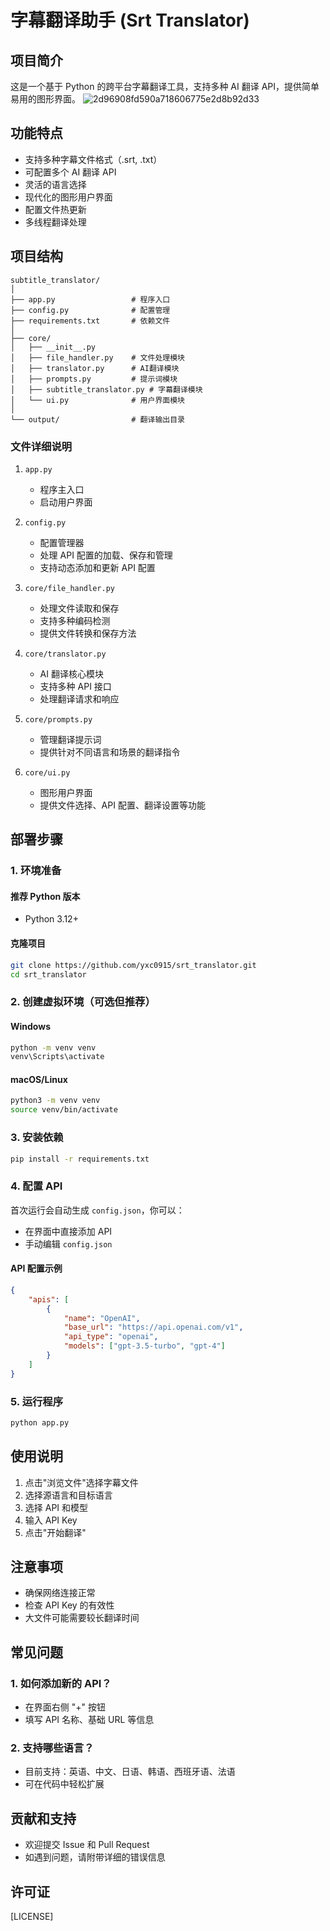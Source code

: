 # 字幕翻译助手 (Srt Translator)

## 项目简介

这是一个基于 Python 的跨平台字幕翻译工具，支持多种 AI 翻译 API，提供简单易用的图形界面。
![2d96908fd590a718606775e2d8b92d33](https://github.com/user-attachments/assets/f8f86a6a-b269-43ea-8b11-fb47d022c499)


## 功能特点

- 支持多种字幕文件格式（.srt, .txt）
- 可配置多个 AI 翻译 API
- 灵活的语言选择
- 现代化的图形用户界面
- 配置文件热更新
- 多线程翻译处理

## 项目结构

```
subtitle_translator/
│
├── app.py                 # 程序入口
├── config.py              # 配置管理
├── requirements.txt       # 依赖文件
│
├── core/
│   ├── __init__.py
│   ├── file_handler.py    # 文件处理模块
│   ├── translator.py      # AI翻译模块
│   ├── prompts.py         # 提示词模块
│   ├── subtitle_translator.py # 字幕翻译模块
│   └── ui.py              # 用户界面模块
│
└── output/                # 翻译输出目录
```

### 文件详细说明

1. `app.py`
   - 程序主入口
   - 启动用户界面

2. `config.py`
   - 配置管理器
   - 处理 API 配置的加载、保存和管理
   - 支持动态添加和更新 API 配置

3. `core/file_handler.py`
   - 处理文件读取和保存
   - 支持多种编码检测
   - 提供文件转换和保存方法

4. `core/translator.py`
   - AI 翻译核心模块
   - 支持多种 API 接口
   - 处理翻译请求和响应

5. `core/prompts.py`
   - 管理翻译提示词
   - 提供针对不同语言和场景的翻译指令

6. `core/ui.py`
   - 图形用户界面
   - 提供文件选择、API 配置、翻译设置等功能

## 部署步骤

### 1. 环境准备

#### 推荐 Python 版本
- Python 3.12+

#### 克隆项目
```bash
git clone https://github.com/yxc0915/srt_translator.git
cd srt_translator
```

### 2. 创建虚拟环境（可选但推荐）

#### Windows
```bash
python -m venv venv
venv\Scripts\activate
```

#### macOS/Linux
```bash
python3 -m venv venv
source venv/bin/activate
```

### 3. 安装依赖

```bash
pip install -r requirements.txt
```

### 4. 配置 API

首次运行会自动生成 `config.json`，你可以：
- 在界面中直接添加 API
- 手动编辑 `config.json`

#### API 配置示例
```json
{
    "apis": [
        {
            "name": "OpenAI",
            "base_url": "https://api.openai.com/v1",
            "api_type": "openai",
            "models": ["gpt-3.5-turbo", "gpt-4"]
        }
    ]
}
```

### 5. 运行程序

```bash
python app.py
```

## 使用说明

1. 点击"浏览文件"选择字幕文件
2. 选择源语言和目标语言
3. 选择 API 和模型
4. 输入 API Key
5. 点击"开始翻译"

## 注意事项

- 确保网络连接正常
- 检查 API Key 的有效性
- 大文件可能需要较长翻译时间

## 常见问题

### 1. 如何添加新的 API？
- 在界面右侧 "+" 按钮
- 填写 API 名称、基础 URL 等信息

### 2. 支持哪些语言？
- 目前支持：英语、中文、日语、韩语、西班牙语、法语
- 可在代码中轻松扩展

## 贡献和支持

- 欢迎提交 Issue 和 Pull Request
- 如遇到问题，请附带详细的错误信息

## 许可证

[LICENSE]
